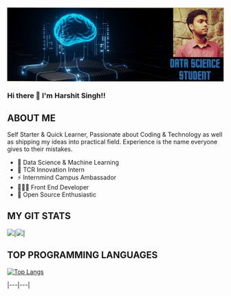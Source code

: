 <img align="center" src="https://github.com/HarshuSingh/HarshuSingh/blob/main/WhatsApp%20Image%202021-07-30%20at%201.40.07%20AM.jpeg"/></a>


### Hi there 👋   I'm Harshit Singh!!


## ABOUT ME
Self Starter & Quick Learner, Passionate about Coding & Technology as well as shipping my ideas into practical field. Experience is the name everyone gives to their mistakes.

- 🍎 Data Science & Machine Learning
- 🌟 TCR Innovation Intern
- ⚡️ Internmind Campus Ambassador 
- 👨🏻‍💻 Front End Developer
- 🔭 Open Source Enthusiastic


## MY GIT STATS
<img src="https://github-readme-stats.vercel.app/api?username=HarshuSingh&&show_icons=true&count_private=true&theme=radical"/>|<img src="https://github-readme-streak-stats.herokuapp.com/?user=dhanrajdc7&theme=radical"/>|


## TOP PROGRAMMING LANGUAGES
[![Top Langs](https://github-readme-stats.vercel.app/api/top-langs/?username=HarshuSingh&layout=compact)](https://github.com/HarshuSingh/github-readme-stats)

|---|---|
